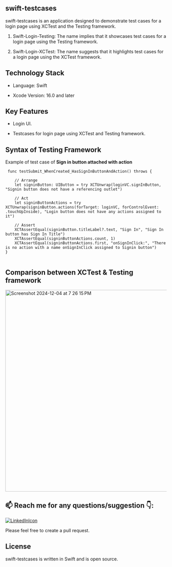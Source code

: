## swift-testcases
swift-testcases is an application designed to demonstrate test cases for a login page using XCTest and the Testing framework.

1. Swift-Login-Testing: The name implies that it showcases test cases for a login page using the Testing framework. 

2. Swift-Login-XCTest: The name suggests that it highlights test cases for a login page using the XCTest framework.

## Technology Stack
- Language: Swift

- Xcode Version: 16.0 and later

## Key Features
- Login UI.

- Testcases for login page using XCTest and Testing framework.

## Syntax of Testing Framework

Example of test case of **Sign in button attached with action**
```
 func testSubmit_WhenCreated_HasSignInButtonAndAction() throws {

    // Arrange
    let signinButton: UIButton = try XCTUnwrap(loginVC.signInButton, "Signin button does not have a referencing outlet")

    // Act
    let signinButtonActions = try XCTUnwrap(signinButton.actions(forTarget: loginVC, forControlEvent: .touchUpInside), "Login button does not have any actions assigned to it")

    // Assert
    XCTAssertEqual(signinButton.titleLabel?.text, "Sign In", "Sign In button has Sign In Title")
    XCTAssertEqual(signinButtonActions.count, 1)
    XCTAssertEqual(signinButtonActions.first, "onSignInClick:", "There is no action with a name onSignInClick assigned to Signin button")
}
    
```

## Comparison between XCTest & Testing framework

<img width="630" alt="Screenshot 2024-12-04 at 7 26 15 PM" src="https://github.com/user-attachments/assets/9cad0b60-8d26-4831-bab0-8d81eb1d5daf">

## 📫 Reach me for any questions/suggestion :point_down::
[![LinkedInIcon](https://user-images.githubusercontent.com/56787966/180372874-fd85a898-5750-4b51-a39d-bf552e321eb4.png)](https://www.linkedin.com/in/saumil-shah-b954b9101/)

Please feel free to create a pull request.

## License

swift-testcases is written in Swift and is open source.
